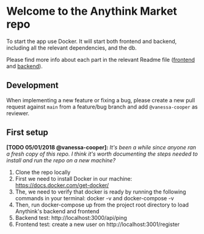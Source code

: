 # Welcome to the Anythink Market repo

To start the app use Docker. It will start both frontend and backend, including all the relevant dependencies, and the db.

Please find more info about each part in the relevant Readme file ([frontend](frontend/readme.md) and [backend](backend/README.md)).

## Development

When implementing a new feature or fixing a bug, please create a new pull request against `main` from a feature/bug branch and add `@vanessa-cooper` as reviewer.

## First setup

**[TODO 05/01/2018 @vanessa-cooper]:** _It's been a while since anyone ran a fresh copy of this repo. I think it's worth documenting the steps needed to install and run the repo on a new machine?_

1. Clone the repo locally
2. First we need to install Docker in our machine: https://docs.docker.com/get-docker/
3. The, we need to verify that docker is ready by running the following commands in your terminal: docker -v and docker-compose -v
4. Then, run docker-compose up from the project root directory to load Anythink's backend and frontend
5. Backend test: http://localhost:3000/api/ping
6. Frontend test: create a new user on http://localhost:3001/register